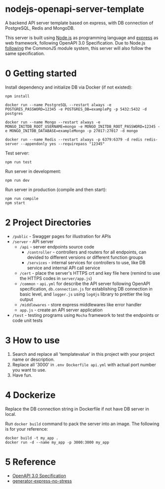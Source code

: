 # nodejs-openapi-server-template
A backend API server template based on express, with DB connection of PostgreSQL, Redis and MongoDB.

This server is built using [Node.js](https://nodejs.org/) as programming language and [express](http://expressjs.com/) as web framework, following OpenAPI 3.0 Specification. Due to Node.js [following](https://nodejs.org/en/knowledge/getting-started/what-is-require/) the CommonJS module system, this server will also follow the same specification.


# 0 Getting started
Install dependency and initialize DB via Docker (if not existed):

``` shell
npm install

docker run --name PostgreSQL --restart always -e POSTGRES_PASSWORD=12345 -e POSTGRES_DB=examplePg -p 5432:5432 -d postgres

docker run --name Mongo --restart always -e MONGO_INITDB_ROOT_USERNAME=mongo -e MONGO_INITDB_ROOT_PASSWORD=12345 -e MONGO_INITDB_DATABASE=exampleMongo -p 27017:27017 -d mongo

docker run --name Redis --restart always -p 6379:6379 -d redis redis-server --appendonly yes --requirepass "12345"
```

Test server:

```shell
npm run test
```

Run server in development:

```shell
npm run dev
```

Run server in production (compile and then start):

```shell
npm run compile
npm start
```

# 2 Project Directories

- `/public` - Swagger pages for illustration for APIs
- `/server` - API server
  - `/api` - server endpoints source code
    - `/controller` - controllers and routers for all endpoints, can devided to different versions or different function groups
    - `/services` - internal services for controllers to use, like DB service and internal API call service 
  - `/cert` - place the server's HTTPS crt and key file here (remind to use the HTTPS codes in `server/app.js`)
  - `/common` - `api.yml` for describe the API server following OpenAPI specification, `db.connection.js` for establishing DB connection in basic level, and `logger.js` using `log4js` library to prettier the log output
  - `/middlewares` - store express middlewares like error handler
  - `app.js` - create an API server application
- `/test` - testing programs using `Mocha` framework to test the endpoints or code unit tests

# 3 How to use

1. Search and replace all 'templatevalue' in this project with your project name or description.
2. Replace all '3000' in `.env Dockerfile api.yml` with actual port number you want to use.
3. Have fun.

# 4 Dockerize

Replace the DB connection string in Dockerfile if not have DB server in local.

Run `docker build` command to pack the server into an image. The following is for your reference:

``` shell
docker build -t my_app .
docker run -d --name my_app -p 3000:3000 my_app
```

# 5 Reference

- [OpenAPI 3.0 Specification](https://swagger.io/specification/)
- [generator-express-no-stress](https://github.com/cdimascio/generator-express-no-stress)
